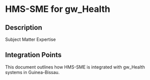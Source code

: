 # HMS-SME for gw_Health

## Description

Subject Matter Expertise

## Integration Points

This document outlines how HMS-SME is integrated with gw_Health systems in Guinea-Bissau.
